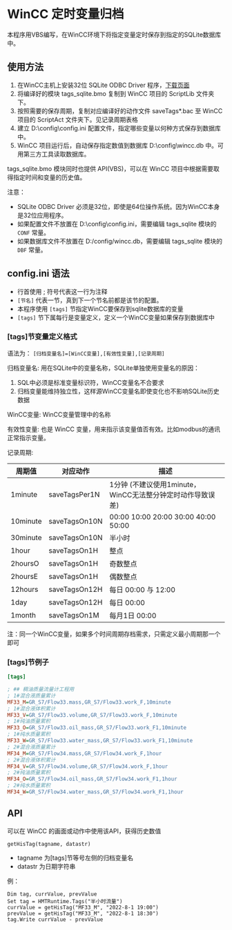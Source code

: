 # WinCC 定时变量归档

本程序用VBS编写，在WinCC环境下将指定变量定时保存到指定的SQLite数据库中。

## 使用方法

1. 在WinCC主机上安装32位 SQLite ODBC Driver 程序，[下载页面](http://www.ch-werner.de/sqliteodbc/)
2. 将编译好的模块 tags_sqlite.bmo 复制到 WinCC 项目的 ScriptLib 文件夹下。
3. 按照需要的保存周期，复制对应编译好的动作文件 saveTags*.bac 至 WinCC 项目的 ScriptAct 文件夹下。见记录周期表格
4. 建立 D:\config\config.ini 配置文件，指定哪些变量以何种方式保存到数据库中。
5. WinCC 项目运行后，自动保存指定数值到数据库 D:\config\wincc.db 中。可用第三方工具读取数据库。

tags_sqlite.bmo 模块同时也提供 API(VBS)，可以在 WinCC 项目中根据需要取得指定时间和变量的历史值。

注意：

* SQLite ODBC Driver 必须是32位，即使是64位操作系统。因为WinCC本身是32位应用程序。
* 如果配置文件不放置在 D:\config\config.ini，需要编辑 tags_sqlite 模块的 `CONF` 常量。
* 如果数据库文件不放置在 D:/config/wincc.db，需要编辑 tags_sqlite 模块的 `DBF` 常量。

## config.ini 语法

* 行首使用 ; 符号代表这一行为注释
* `[节名]` 代表一节，真到下一个节名前都是该节的配置。
* 本程序使用 `[tags]` 节指定WinCC要保存到sqlite数据库的变量
* `[tags]` 节下属每行是变量定义，定义一个WinCC变量如果保存到数据库中

### [tags]节变量定义格式

语法为：
`[归档变量名]=[WinCC变量],[有效性变量],[记录周期]`

归档变量名: 用在SQLite中的变量名称，SQLite单独使用变量名的原因：

1. SQL中必须是标准变量标识符，WinCC变量名不合要求
2. 归档变量能维持独立性，这样源WinCC变量名即使变化也不影响SQLite历史数据

WinCC变量: WinCC变量管理中的名称

有效性变量: 也是 WinCC 变量，用来指示该变量值否有效。比如modbus的通讯正常指示变量。

记录周期:

| 周期值      | 对应动作          | 描述                                    |
| -------- | ------------- | ------------------------------------- |
| 1minute  | saveTagsPer1N | 1分钟 (不建议使用1minute，WinCC无法整分钟定时动作导致误差) |
| 10minute | saveTagsOn10N | 00:00 10:00 20:00 30:00 40:00 50:00   |
| 30minute | saveTagsOn10N | 半小时                                   |
| 1hour    | saveTagsOn1H  | 整点                                    |
| 2hoursO  | saveTagsOn1H  | 奇数整点                                  |
| 2hoursE  | saveTagsOn1H  | 偶数整点                                  |
| 12hours  | saveTagsOn12H | 每日 00:00 与 12:00                      |
| 1day     | saveTagsOn12H | 每日 00:00                              |
| 1month   | saveTagsOn1M  | 每月1日 00:00                            |

注：同一个WinCC变量，如果多个时间周期存档需求，只需定义最小周期那一个即可

### [tags]节例子

```ini
[tags]

; ## 稠油质量流量计工程用
; 1#混合液质量累计
MF33_M=GR_S7/Flow33.mass,GR_S7/Flow33.work_F,10minute
; 1#混合液体积累计
MF33_V=GR_S7/Flow33.volume,GR_S7/Flow33.work_F,10minute
; 1#纯油质量累积
MF33_O=GR_S7/Flow33.oil_mass,GR_S7/Flow33.work_F1,10minute
; 1#纯水质量累积
MF33_W=GR_S7/Flow33.water_mass,GR_S7/Flow33.work_F1,10minute
; 2#混合液质量累计
MF34_M=GR_S7/Flow34.mass,GR_S7/Flow34.work_F,1hour
; 2#混合液体积累计
MF34_V=GR_S7/Flow34.volume,GR_S7/Flow34.work_F,1hour
; 2#纯油质量累积
MF34_O=GR_S7/Flow34.oil_mass,GR_S7/Flow34.work_F1,1hour
; 2#纯水质量累积
MF34_W=GR_S7/Flow34.water_mass,GR_S7/Flow34.work_F1,1hour
```

## API

可以在 WinCC 的画面或动作中使用该API，获得历史数值

```VBS
getHisTag(tagname, datastr)
```

* tagname 为[tags]节等号左侧的归档变量名
* datastr 为日期字符串

例：

```VBScript
Dim tag, currValue, prevValue
Set tag = HMTRuntime.Tags("半小时流量")
currValue = getHisTag("MF33_M", "2022-8-1 19:00")
prevValue = getHisTag("MF33_M", "2022-8-1 18:30")
tag.Write currValue - prevValue
```
